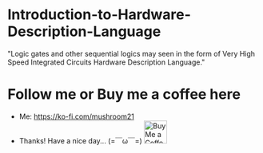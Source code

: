 # Introduction-to-Hardware-Description-Language
"Logic gates and other sequential logics may seen in the form of Very High Speed Integrated Circuits Hardware Description Language."

# Follow me or Buy me a coffee here
- Me: https://ko-fi.com/mushroom21
- Thanks! Have a nice day... (=￣ω￣=)
<a href='https://ko-fi.com/supportkofi' target='_blank'><img height='35' style='border:0px;height:46px;' src='https://az743702.vo.msecnd.net/cdn/kofi3.png?v=0' border='0' alt='Buy Me a Coffee at ko-fi.com' />
